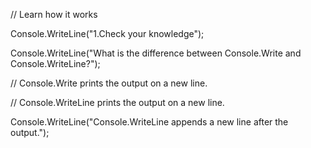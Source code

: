 // Learn how it works 

Console.WriteLine("1.Check your knowledge");

Console.WriteLine("What is the difference between Console.Write and Console.WriteLine?");

// Console.Write prints the output on a new line.

// Console.WriteLine prints the output on a new line.

Console.WriteLine("Console.WriteLine appends a new line after the output.");
